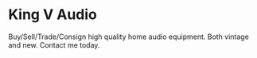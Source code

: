 # King V Audio
 
Buy/Sell/Trade/Consign high quality home audio equipment. Both vintage and new. Contact me today.
